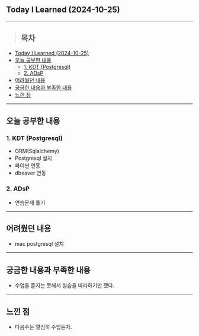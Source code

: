 ## Today I Learned (2024-10-25)
---
> ## 목차
- [Today I Learned (2024-10-25)](#today-i-learned-2024-10-25)
- [오늘 공부한 내용](#오늘-공부한-내용)
  - [1. KDT (Postgresql)](#1-kdt-postgresql)
  - [2. ADsP](#2-adsp)
- [어려웠던 내용](#어려웠던-내용)
- [궁금한 내용과 부족한 내용](#궁금한-내용과-부족한-내용)
- [느낀 점](#느낀-점)
---

## 오늘 공부한 내용
### 1. KDT (Postgresql)
- ORM(Sqlalchemy)
- Postgresql 설치
- 파이썬 연동
- dbeaver 연동

### 2. ADsP
- 연습문제 풀기
---
## 어려웠던 내용
- mac postgresql  설치
---
## 궁금한 내용과 부족한 내용
- 수업을 듣지는 못해서 실습을 따라하기만 했다.
---
## 느낀 점
- 다음주는 열심히 수업듣자.

<!-- <img src="이미지 주소" width="100%" height="100%"/> -->
